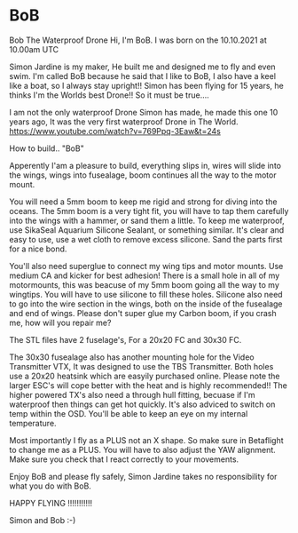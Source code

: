 # BoB
Bob The Waterproof Drone
Hi, I'm BoB. I was born on the 10.10.2021 at 10.00am UTC

Simon Jardine is my maker, He built me and designed me to fly and even swim.
I'm called BoB because he said that I like to BoB, I also have a keel like a boat, so I always stay upright!!
Simon has been flying for 15 years, he thinks I'm the Worlds best Drone!!
So it must be true....

I am not the only waterproof Drone Simon has made, he made this one 10 years ago,
It was the very first waterproof Drone in The World.
https://www.youtube.com/watch?v=769Ppq-3Eaw&t=24s


How to build.. "BoB"

Apperently I'am a pleasure to build, everything slips in, wires will slide into the wings,
wings into fusealage, boom continues all the way to the motor mount.

You will need a 5mm boom to keep me rigid and strong for diving into the oceans.
The 5mm boom is a very tight fit, you will have to tap them carefully into the wings with a hammer, or sand them a little.
To keep me waterproof, use SikaSeal Aquarium Silicone Sealant, or something similar.
It's clear and easy to use, use a wet cloth to remove excess silicone.
Sand the parts first for a nice bond.

You'll also need superglue to connect my wing tips and motor mounts. Use medium CA and kicker for best adhesion!
There is a small hole in all of my motormounts, this was beacuse of my 5mm boom going all the way to my wingtips.
You will have to use silicone to fill these holes. 
Silicone also need to go into the wire section in the wings, both on the inside of the fusealage and end of wings.
Please don't super glue my Carbon boom, if you crash me, how will you repair me?

The STL files have 2 fuselage's, For a 20x20 FC and 30x30 FC.

The 30x30 fusealage also has another mounting hole for the Video Transmitter VTX, It was designed to use the TBS Transmitter.
Both holes use a 20x20 heatsink which are easyily purchased online.
Please note the larger ESC's will cope better with the heat and is highly recommended!!
The higher powered TX's also need a through hull fitting, becuase if I'm waterproof then things can get hot quickly.
It's also adviced to switch on temp within the OSD. You'll be able to keep an eye on my internal temperature.

Most importantly I fly as a PLUS not an X shape. So make sure in Betaflight to change me as a PLUS.
You will have to also adjust the YAW alignment. Make sure you check that I react correctly to your movements.


Enjoy BoB and please fly safely, Simon Jardine takes no responsibility for what you do with BoB.


HAPPY FLYING !!!!!!!!!!!

Simon and Bob :-)



